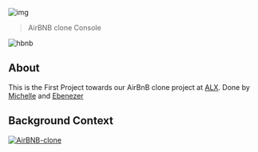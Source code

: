 ![img](https://assets.imaginablefutures.com/media/images/ALX_Logo.max-200x150.png)
> AirBNB clone Console

![hbnb](https://s3.amazonaws.com/alx-intranet.hbtn.io/uploads/medias/2018/6/65f4a1dd9c51265f49d0.png?X-Amz-Algorithm=AWS4-HMAC-SHA256&X-Amz-Credential=AKIARDDGGGOUSBVO6H7D%2F20230206%2Fus-east-1%2Fs3%2Faws4_request&X-Amz-Date=20230206T112455Z&X-Amz-Expires=86400&X-Amz-SignedHeaders=host&X-Amz-Signature=7c91a227e25aeabe46d3c1b2cbdfe288f5468fb757e4864041e7eb22670a1fa2)

## About
This is the First Project towards our AirBnB clone project at [ALX](alxafrica.com). Done by [Michelle](https://github.com/Michelle-Wanderi) and [Ebenezer](https://github.com/Itsfoss0)

## Background Context 

[![AirBNB-clone](https://img.youtube.com/vi/XRH_8w1DEGI/0.jpg)](https://youtu.be/XRH_8w1DEGI "AirBNB clone")
